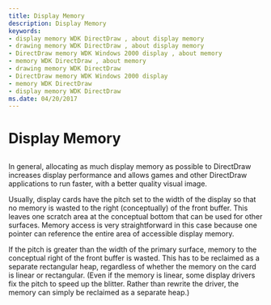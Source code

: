 ```yaml
---
title: Display Memory
description: Display Memory
keywords:
- display memory WDK DirectDraw , about display memory
- drawing memory WDK DirectDraw , about display memory
- DirectDraw memory WDK Windows 2000 display , about memory
- memory WDK DirectDraw , about memory
- drawing memory WDK DirectDraw
- DirectDraw memory WDK Windows 2000 display
- memory WDK DirectDraw
- display memory WDK DirectDraw
ms.date: 04/20/2017
---
```


# Display Memory


## <span id="ddk_display_memory_gg"></span><span id="DDK_DISPLAY_MEMORY_GG"></span>


In general, allocating as much display memory as possible to DirectDraw increases display performance and allows games and other DirectDraw applications to run faster, with a better quality visual image.

Usually, display cards have the pitch set to the width of the display so that no memory is wasted to the right (conceptually) of the front buffer. This leaves one scratch area at the conceptual bottom that can be used for other surfaces. Memory access is very straightforward in this case because one pointer can reference the entire area of accessible display memory.

If the pitch is greater than the width of the primary surface, memory to the conceptual right of the front buffer is wasted. This has to be reclaimed as a separate rectangular heap, regardless of whether the memory on the card is linear or rectangular. (Even if the memory is linear, some display drivers fix the pitch to speed up the blitter. Rather than rewrite the driver, the memory can simply be reclaimed as a separate heap.)

 

 





